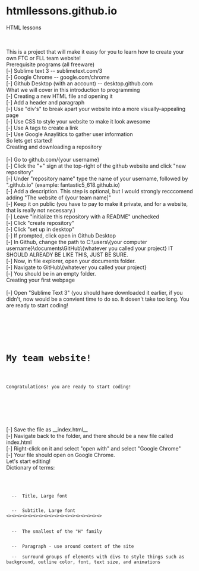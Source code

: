 # htmllessons.github.io
HTML lessons


<br>
<br>
This is a project that will make it easy for you to learn how to create your own FTC or FLL team website!
<br>
Prerequisite programs (all freeware)
<br>[-] Sublime text 3  --  sublimetext.com/3
<br>[-] Google Chrome  --  google.com/chrome
<br>[-] Github Desktop (with an account)  --  desktop.github.com
<br>
What we will cover in this introduction to programming
<br>[-] Creating a new HTML file and opening it
<br>[-] Add a header and paragraph
<br>[-] Use "div's" to break apart your website into a more visually-appealing page
<br>[-] Use CSS to style your website to make it look awesome
<br>[-] Use A tags to create a link
<br>[-] Use Google Anaylitics to gather user information
<br>
So lets get started!
<br>
Creating and downloading a repository 
<br>
<br>[-] Go to github.com/{your username}
<br>[-] Click the "+" sign at the top-right of the github website and click "new repository"
<br>[-] Under "repository name" type the name of your username, followed by ".github.io" (example: fantastic5_618.github.io)
<br>[-] Add a description. This step is optional, but I would strongly recccomend adding "The website of {your team name]"
<br>[-] Keep it on public (you have to pay to make it private, and for a website, that is really not necessary.) 
<br>[-] Leave "initialize this repository with a README" unchecked
<br>[-] Click "create repository"
<br>[-] Click "set up in desktop"
<br>[-] If prompted, click open in Github Desktop
<br>[-] In Github, change the path to C:\users\{your computer username}\documents\GitHub\{whatever you called your project} IT SHOULD ALREADY BE LIKE THIS, JUST BE SURE.
<br>[-] Now, in file explorer, open your documents folder.
<br>[-] Navigate to GitHub\{whatever you called your project}
<br>[-] You should be in an empty folder.
<br>
Creating your first webpage
<br>
<br>[-] Open "Sublime Text 3" (you should have downloaded it earlier, if you didn't, now would be a convient time to do so. It dosen't take too long. You are ready to start coding!<br>
<pre>
	<code>
		<!DOCTYPE html>
			<html>
				<body>
					<h1>My team website!</h1>
					<p>Congratulations! you are ready to start coding!</p>
				</body>
			</html>
	</code>
</pre>
<br>[-] Save the file as __index.html__
<br>[-] Navigate back to the folder, and there should be a new file called index.html
<br>[-] Right-click on it and select "open with" and select "Google Chrome"
<br>[-] Your file should open on Google Chrome.
<br>
Let's start editing!
<br>
Dictionary of terms:<br>
<pre><code>
<h1></h1>  --  Title, Large font
<h2></h2>  --  Subtitle, Large font
<><><><><><><><><><><><><><><><><><> 
<h6></h6>  --  The smallest of the "H" family

<p></p>  --  Paragraph - use around content of the site

<div></div>  --  surround groups of elements with divs to style things such as background, outline color, font, text size, and animations
</code></pre>
